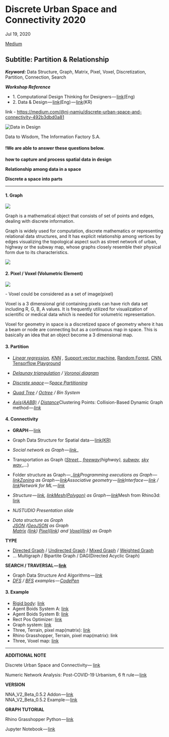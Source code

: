 # Discrete Urban Space and Connectivity 2020
Jul 19, 2020

[Medium](https://nj-namju.medium.com/discrete-urban-space-and-connectivity-492b3dbd0a81) 

## **Subtitle: Partition & Relationship**

**_Keyword:_** Data Structure, Graph, Matrix, Pixel, Voxel, Discretization, Partition, Connection, Search

**_Workshop Reference_**  
* 1\. Computational Design Thinking for Designers — [link](https://medium.com/p/68224bb07f5c)(Eng)  
* 2\. Data & Design — [link](https://medium.com/p/c21457dc8dc/edit)(Eng) — [link](https://www.youtube.com/watch?v=7HwlZaJrTEI&t=1970s)(KR)

link - https://medium.com/@nj-namju/discrete-urban-space-and-connectivity-492b3dbd0a81

![Data in Design](https://raw.githubusercontent.com/NamjuLee/data/master/works/network/nnaSet.gif)

Data to Wisdom, The Information Factory S.A.

#### !We are able to answer these questions below.

**how to capture and process spatial data in design**

**Relationship among data in a space**

**Discrete a space into parts**

---


#### **1\. Graph**

![](./img/DiscreteUrbanSpaceandConnectivity_02.jpg)

Graph is a mathematical object that consists of set of points and edges, dealing with discrete information.

Graph is widely used for computation, discrete mathematics or representing relational data structures, and It has explicit relationship among vertices by edges visualizing the topological aspect such as street network of urban, highway or the subway map, whose graphs closely resemble their physical form due to its characteristics.

![](./img/DiscreteUrbanSpaceandConnectivity_03.jpg)



#### **2\. Pixel / Voxel (Volumetric Element)**

![](./img/DiscreteUrbanSpaceandConnectivity_04.png)

\- Voxel could be considered as a set of image(pixel)

Voxel is a 3 dimensional grid containing pixels can have rich data set including R, G, B, A values. It is frequently utilized for visualization of scientific or medical data which is needed for volumetric representation.

Voxel for geometry in space is a discretized space of geometry where it has a beam or node are connecting but as a continuous map in space. This is basically an idea that an object become a 3 dimensional map.


#### 3\. Partition

* [_Linear regression_](https://en.wikipedia.org/wiki/Linear_regression#:~:text=In%20statistics%2C%20linear%20regression%20is,is%20called%20simple%20linear%20regression.)_,_ [_KNN_](https://en.wikipedia.org/wiki/K-nearest_neighbors_algorithm) _,_ [Support vector machine](https://en.wikipedia.org/wiki/Support_vector_machine), [Random Forest](https://www.google.com/search?q=random+forest&sxsrf=ALeKk03VDUXmuXdKPiVomI9JY74xDiRjNQ:1597787912433&source=lnms&tbm=isch&sa=X&ved=2ahUKEwiPosnn36XrAhUKFzQIHXZhCJQQ_AUoAnoECBEQBA&cshid=1597787924979138&biw=2195&bih=1104&dpr=1.75), [CNN](http://www.njslab.com/NJSLabCore/?demo=503), [Tensorflow Playground](https://www.google.com/search?q=tensorflow+playground++gif&tbm=isch&ved=2ahUKEwi_5pqh6aXrAhXzJH0KHRwiDdIQ2-cCegQIABAA&oq=tensorflow+playground++gif&gs_lcp=CgNpbWcQA1CFXlikX2D9YmgAcAB4AIABQ4gBeZIBATKYAQCgAQGqAQtnd3Mtd2l6LWltZ8ABAQ&sclient=img&ei=8Vg8X_-pDfPJ9AOcxLSQDQ&bih=877&biw=1767&hl=en#imgrc=MYslOs49tI1vAM)

* [_Delaunay triangulation_](https://en.wikipedia.org/wiki/Delaunay_triangulation) _/_ [_Voronoi diagram_](https://en.wikipedia.org/wiki/Voronoi_diagram)

* [_Discrete space_](https://en.wikipedia.org/wiki/Discrete_space) _— S_[_pace Partitioning_](https://www.google.com/search?q=space+partitioning&tbm=isch&ved=2ahUKEwip6P70sMPqAhW8AjQIHb_BBT4Q2-cCegQIABAA&oq=space+partitioning&gs_lcp=CgNpbWcQARgAMgQIABBDMgIIADIGCAAQBRAeMgYIABAFEB4yBggAEAUQHjIGCAAQCBAeMgQIABAYMgQIABAYMgQIABAYMgQIABAYOgQIIxAnOgYIABAHEB46CAgAEAcQBRAeOggIABAIEAcQHlDcHVjaKGDPNWgAcAB4AIABR4gBhAOSAQE2mAEAoAEBqgELZ3dzLXdpei1pbWc&sclient=img&ei=hbwIX-mRLbyF0PEPv4OX8AM&bih=960&biw=1418)

* [_Quad Tree_](https://en.wikipedia.org/wiki/Quadtree) _/_ [_Octree_](https://en.wikipedia.org/wiki/Octree) _/ Bin System_

* [_Axis(AABB)_](https://developer.mozilla.org/en-US/docs/Games/Techniques/2D_collision_detection) _/_ [_Distance_](https://en.wikipedia.org/wiki/Circle_packing)Clustering Points: Collision-Based Dynamic Graph method _—_ [_link_](https://medium.com/p/798f660d86d4/)




#### 4\. Connectivity

* **GRAPH** — [link](https://en.wikipedia.org/wiki/Graph_theory#:~:text=In%20mathematics%2C%20graph%20theory%20is,also%20called%20links%20or%20lines%29.)  
* Graph Data Structure for Spatial data — [link(KR)](https://youtu.be/cUEQmPh57MU?list=PLweNVwGgDKEasb4RbUugM4ljH8oULTboc)

* _Social network as Graph —_ [_link_](https://www.google.com/search?q=social+network+graph&sxsrf=ALeKk007h1vJfEpDNJprlFGmxEzjomnw6g:1595195130211&source=lnms&tbm=isch&sa=X&ved=2ahUKEwj2l9X4pNrqAhVbJTQIHWYWCoIQ_AUoAXoECBEQAw&cshid=1595195174964846&biw=1696&bih=1094&dpr=1.75)_  
* Transportation as Graph (_[_Street_](https://www.google.com/search?q=Street+network&tbm=isch&ved=2ahUKEwjRxIioptrqAhXBCDQIHRw9C0YQ2-cCegQIABAA&oq=Street+network&gs_lcp=CgNpbWcQAzICCAAyAggAMgIIADICCAAyAggAMggIABAHEAUQHjIICAAQBxAFEB4yBggAEAUQHjIGCAAQBRAeMgYIABAFEB46BggAEAcQHjoICAAQCBAHEB5Qls4DWNnTA2D_3QNoAHAAeACAAVGIAYoBkgEBMpgBAKABAaoBC2d3cy13aXotaW1nwAEB&sclient=img&ei=asAUX9HnAsGR0PEPnPqssAQ&bih=1094&biw=1696&hl=en)_,_ [_freeway_](https://www.google.com/search?q=freeway+network&tbm=isch&ved=2ahUKEwjIsPqlptrqAhXEIH0KHQlHAtcQ2-cCegQIABAA&oq=freeway+network&gs_lcp=CgNpbWcQAzIECCMQJzIECCMQJzIGCAAQBRAeUPMWWMgZYLEbaABwAHgAgAE9iAF2kgEBMpgBAKABAaoBC2d3cy13aXotaW1nwAEB&sclient=img&ei=ZcAUX4jqJcTB9AOJjom4DQ&bih=1094&biw=1696&hl=en)_(highway),_ [_subway_](https://www.google.com/search?q=subway+rute&tbm=isch&ved=2ahUKEwiFu6zxpdrqAhWxGTQIHdZQBeAQ2-cCegQIABAA&oq=subway+rute&gs_lcp=CgNpbWcQAzoHCAAQsQMQQzoKCAAQsQMQgwEQQzoECAAQQzoFCAAQsQM6AggAOgQIABAYOggIABCxAxCDAToGCAAQCBAeUIgNWMc_YKxDaAhwAHgAgAFLiAG0A5IBATeYAQCgAQGqAQtnd3Mtd2l6LWltZ8ABAQ&sclient=img&ei=978UX8XjEbGz0PEP1qGVgA4&bih=1094&biw=1696&hl=en)_,_ [_sky way_](https://www.google.com/search?q=Air+route&hl=en&sxsrf=ALeKk00HsvHVsQ7nlpnBCXcJB33ZyJH5tw:1595195322655&source=lnms&tbm=isch&sa=X&ved=2ahUKEwjhg7fUpdrqAhV4CjQIHR0nDtQQ_AUoBHoECBEQBg&cshid=1595195339976896&biw=1696&bih=1094)_…)  
* Folder structure as Graph —_ [_link_](https://www.google.com/search?q=Folder+structure&tbm=isch&ved=2ahUKEwiexsvFptrqAhUIATQIHWCeDGIQ2-cCegQIABAA&oq=Folder+structure&gs_lcp=CgNpbWcQAzICCAAyAggAMgIIADICCAAyAggAMgIIADICCAAyAggAMgIIADICCABQ0IADWNCAA2DBhANoAHAAeACAAUyIAUySAQExmAEAoAEBqgELZ3dzLXdpei1pbWfAAQE&sclient=img&ei=p8AUX97WOoiC0PEP4LyykAY&bih=1094&biw=1696&hl=en)_Programming executions as Graph —_ [_link_](https://www.google.com/search?q=Programming+executions&sxsrf=ALeKk00ho3fkd5ncsfHwHCMsRhh3u5GnwA:1595195643423&source=lnms&tbm=isch&sa=X&ved=2ahUKEwjfkLHtptrqAhVoJTQIHXgPCwkQ_AUoA3oECBIQBQ&biw=1696&bih=1094&dpr=1.75)[_Zoning_](https://www.google.com/search?q=Zoning&tbm=isch&sxsrf=ALeKk02b9zbCR-pEB0Ts1Pa3G5V3B_6bPw:1595196543686&source=lnms&sa=X&ved=0ahUKEwiM7NSaqtrqAhXgJTQIHRyHDP8Q_AUIDygC&biw=1513&bih=925&dpr=1.75) _as Graph —_ [_link_](https://ennauata.github.io/housegan/page.html?fbclid=IwAR2pccIkeQ0pZlf-v_YAQxYeHMJ2VM0wZ_YwQzkM7UuUTwtgncQ75mYWM3c)_Associative geometry —_ [_link_](https://www.google.com/search?q=catia&tbm=isch&ved=2ahUKEwjvj6P0p9rqAhUdFTQIHRdLCLgQ2-cCegQIABAA&oq=catia&gs_lcp=CgNpbWcQAzIECCMQJzIECAAQQzIECAAQQzIFCAAQsQMyBAgAEEMyBAgAEEMyBAgAEEMyBAgAEEMyAggAMgIIAFC40wxY09QMYLHWDGgAcAB4AIABRogBgQGSAQEymAEAoAEBqgELZ3dzLXdpei1pbWfAAQE&sclient=img&ei=FsIUX--sEp2q0PEPl5ahwAs&bih=1094&biw=1696)_Interface —_ [_link_](https://www.google.com/search?q=grasshopper+interface&tbm=isch&ved=2ahUKEwj5zMasqNrqAhUjIX0KHeDQD7sQ2-cCegQIABAA&oq=grasshopper+interface&gs_lcp=CgNpbWcQAzICCAA6BAgjECc6BAgAEBg6BggAEAoQGDoFCAAQsQM6CAgAELEDEIMBOgYIABAIEB46BAgAEB5QyS5Y_0BgwkJoAHAAeACAAUKIAd4FkgECMTKYAQCgAQGqAQtnd3Mtd2l6LWltZ8ABAQ&sclient=img&ei=jMIUX_nWE6PC9APgob_YCw&bih=925&biw=1513) _/_ [_link_](https://www.google.com/search?q=3ds+max+creation+graph&tbm=isch&ved=2ahUKEwjh2YmxqNrqAhW-GTQIHQFHBrIQ2-cCegQIABAA&oq=3ds+max+creation&gs_lcp=CgNpbWcQARgAMgQIABAYOgUIABCxAzoCCAA6BAgAEEM6BwgAELEDEEM6BAgAEB46BggAEAgQHlD5swJYzdYCYKTeAmgCcAB4AIABSYgB8wiSAQIxOJgBAKABAaoBC2d3cy13aXotaW1nwAEB&sclient=img&ei=lcIUX6G7Mb6z0PEPgY6ZkAs&bih=925&biw=1513)_Network for ML —_ [_link_](https://www.google.com/search?q=tensorflow+graph&sxsrf=ALeKk02VqW1KsmXBLn_2NDe8XWdPhRPNOg:1597709460573&source=lnms&tbm=isch&sa=X&ved=2ahUKEwjr0-fGu6PrAhVZHjQIHQPECKQQ_AUoAXoECA4QAw&biw=2195&bih=1104&dpr=1.75)

* _Structure —_ [_link_](https://www.google.com/search?q=architectural+structures&tbm=isch&ved=2ahUKEwi03fmPh6PrAhUUoFsKHUGiC80Q2-cCegQIABAA&oq=architectural+structures&gs_lcp=CgNpbWcQAzIECCMQJzIECCMQJzICCAAyBggAEAUQHjIGCAAQBRAeMgYIABAFEB4yBggAEAUQHjIGCAAQBRAeMgYIABAFEB4yBggAEAUQHjoECAAQHlDYYFjiYWCTZGgAcAB4AIABQYgBfpIBATKYAQCgAQGqAQtnd3Mtd2l6LWltZ8ABAQ&sclient=img&ei=muU6X7SoNZTA7gLBxK7oDA&bih=1104&biw=2195&hl=en)_,_ [_link_](https://www.google.com/search?q=finite+analysis+structure+analysis&sxsrf=ALeKk02eqPldvk6sJ7d_1OXr9eX76GdCOA:1597784795305&source=lnms&tbm=isch&sa=X&ved=2ahUKEwjd8ZqZ1KXrAhWzHjQIHesOBC4Q_AUoAXoECAwQAw&biw=2195&bih=1104&dpr=1.75)[_Mesh(Polygon)_](https://en.wikipedia.org/wiki/Polygon_mesh) _as Graph —_ [_link_](https://www.google.com/search?q=polygon+modeling&tbm=isch&ved=2ahUKEwiuv8aVp9rqAhVLBTQIHV8eCZsQ2-cCegQIABAA&oq=polygon+modeling&gs_lcp=CgNpbWcQARgAMgIIADICCAAyBggAEAUQHjIGCAAQBRAeMgYIABAIEB4yBAgAEB4yBggAEAUQHjIECAAQGDIECAAQGDIECAAQGFC4FVjsFmD8HGgAcAB4AYABkgGIAZYCkgEDMi4xmAEAoAEBqgELZ3dzLXdpei1pbWfAAQE&sclient=img&ei=T8EUX-7bJ8uK0PEP37yk2Ak&bih=1094&biw=1696)Mesh from Rhino3d: [link](https://codepen.io/NJStudio/pen/vYNwqRy)

* _NJSTUDIO Presentation slide_

* _Data structure as Graph  
_[_JSON_](https://www.google.com/search?q=json&tbm=isch&ved=2ahUKEwjMjdjLqtrqAhU1kZ4KHSMoARcQ2-cCegQIABAA&oq=json&gs_lcp=CgNpbWcQAzIECCMQJzIHCAAQsQMQQzIHCAAQsQMQQzIECAAQQzIECAAQQzICCAAyBAgAEEMyAggAMgIIADICCABQwv8BWML_AWCPggJoAHAAeACAAUeIAUeSAQExmAEAoAEBqgELZ3dzLXdpei1pbWfAAQE&sclient=img&ei=5sQUX8yCHrWi-gSj0IS4AQ&bih=925&biw=1513) _/_[_GeoJSON_](https://www.google.com/search?q=geo+json&tbm=isch&ved=2ahUKEwjb5ZXEqtrqAhXTh54KHThAAdsQ2-cCegQIABAA&oq=geo+json&gs_lcp=CgNpbWcQAzICCAAyBggAEAoQGDIGCAAQChAYMgYIABAKEBgyBggAEAoQGDIGCAAQChAYMgYIABAKEBgyBggAEAoQGDIGCAAQChAYMgYIABAKEBg6BggAEAcQHjoICAAQCBAHEB5Q7mlYwXJg1nRoAXAAeACAAUaIAbkCkgEBNZgBAKABAaoBC2d3cy13aXotaW1nwAEB&sclient=img&ei=1sQUX9uiLNOP-gS4gIXYDQ&bih=925&biw=1513#imgrc=Y-harKV-bhjzIM) _as Graph  
_[_Matrix_](https://www.google.com/search?q=matrix+data+strcture&tbm=isch&ved=2ahUKEwjJqLz9qtrqAhWSkZ4KHf19BcgQ2-cCegQIABAA&oq=matrix+data+strcture&gs_lcp=CgNpbWcQAzoECCMQJzoCCAA6BggAEAUQHjoGCAAQCBAeOgQIABAYOgcIIxDqAhAnOgQIABBDOgUIABCxAzoHCAAQsQMQQzoKCAAQsQMQgwEQQzoICAAQsQMQgwFQrVFYoq0BYIuvAWgNcAB4AoABSogBkwuSAQIyM5gBAKABAaoBC2d3cy13aXotaW1nsAEKwAEB&sclient=img&ei=TsUUX8nJNpKj-gT9-5XADA&bih=925&biw=1513) _(_[_link_](https://en.wikipedia.org/wiki/Adjacency_matrix#:~:text=In%20graph%20theory%20and%20computer,with%20zeros%20on%20its%20diagonal.)_)_ [_Pixel_](https://www.google.com/search?q=pixel+data&sxsrf=ALeKk03VWzVyn4SA2y9yyZNMLh9VmQrAFw:1595197548822&source=lnms&tbm=isch&sa=X&ved=2ahUKEwjFz_n5rdrqAhXSMX0KHTxzA3EQ_AUoAnoECA4QBA&biw=2195&bih=1104)_(_[_link_](http://www.njstudio.co.kr/main/project/2016_MobilityEnergyConsumptionMITMediaLab/tool.html)_) and_ [_Voxel_](https://www.google.com/search?q=voxel+data+structure&tbm=isch&ved=2ahUKEwjc0MyCrtrqAhX7AzQIHaOCBsAQ2-cCegQIABAA&oq=voxel+data+st&gs_lcp=CgNpbWcQARgAMgQIIxAnOgQIABAeOgQIABAYUI0lWJYpYJoyaABwAHgAgAE_iAG8AZIBATOYAQCgAQGqAQtnd3Mtd2l6LWltZ8ABAQ&sclient=img&ei=fsgUX9yZOvuH0PEPo4WagAw&bih=1104&biw=2195)_(_[_link_](http://designju.cafe24.com/main/project/2017_thesisVoxelHarvardGSD/public)_) as Graph_

**TYPE**

* [Directed Graph](https://en.wikipedia.org/wiki/Directed_graph) / [Undirected Graph](https://mathinsight.org/definition/undirected_graph#:~:text=An%20undirected%20graph%20is%20graph,is%20called%20a%20directed%20graph.) / [Mixed Graph](https://en.wikipedia.org/wiki/Mixed_graph#:~:text=A%20mixed%20graph%20G%20%3D%20%28V,edges%20%28or%20arcs%29%20A.) / [Weighted Graph](http://www.mathcs.emory.edu/~cheung/Courses/171/Syllabus/11-Graph/weighted.html)  
* … Multigraph / Bipartite Graph / DAG(Directed Acyclic Graph)

**SEARCH / TRAVERSAL —** [**link**](https://en.wikipedia.org/wiki/Graph_traversal#:~:text=In%20computer%20science%2C%20graph%20traversal,which%20the%20vertices%20are%20visited.)

* Graph Data Structure And Algorithms _—_ [_link_](https://www.geeksforgeeks.org/graph-data-structure-and-algorithms/)
* [_DFS_](https://en.wikipedia.org/wiki/Depth-first_search) _/_ [_BFS_](https://en.wikipedia.org/wiki/Breadth-first_search) _examples —_ [_CodePen_](https://codepen.io/NJStudio/pen/bGdozYY?editors=1011)



#### 3\. Example

* [Rigid body](https://en.wikipedia.org/wiki/Rigid_body#:~:text=In%20physics%2C%20a%20rigid%20body,external%20forces%20exerted%20on%20it.): [link](http://www.njslab.com/NJSLabCore/?demo=25)  
* Agent Boids System A: [link](http://www.njslab.com/NJSLabCore/?demo=35)  
* Agent Boids System B: [link](http://www.njslab.com/NJSLabCore/?demo=36)  
* Rect Pos Optimizer: [link](http://www.njslab.com/NJSLabCore/?demo=19)  
* Graph system: [link](http://www.njslab.com/NJSLabCore/?demo=23)
* Three, Terrain, pixel map(matrix): [link](https://codepen.io/NJStudio/pen/WNreJdy)  
* Rhino Grasshopper, Terrain, pixel map(matrix): link  
* Three, Voxel map: [link](https://codepen.io/NJStudio/pen/QWyLraB)


-----
**ADDITIONAL NOTE**

Discrete Urban Space and Connectivity— [link](https://medium.com/@nj.namju/discrete-urban-space-and-connectivity-492b3dbd0a81)

Numeric Network Analysis: Post-COVID-19 Urbanism, 6 ft rule — [link](https://medium.com/@nj.namju/numeric-network-analysis-post-covid-19-urbanism-6-ft-rule-de267886b028)

**VERSION**

NNA\_V2\_Beta\_0.5.2 Addon — [link](https://www.dropbox.com/s/e9b3btvl1b2kra5/2020_beta_V2_01_addonGH.zip?dl=0)  
NNA\_V2\_Beta\_0.5.2 Example — [link](https://www.dropbox.com/s/e9b3btvl1b2kra5/2020_beta_V2_01_addonGH.zip?dl=0)

**GRAPH TUTORIAL**

Rhino Grasshopper Python — [link](https://www.dropbox.com/s/k1gaalgimte87u1/Tutorial_A_Graph.gh?dl=0)

Jupyter Notebook — [link](https://github.com/NamjuLee/Introduction-to-computational-design-python-notebook)